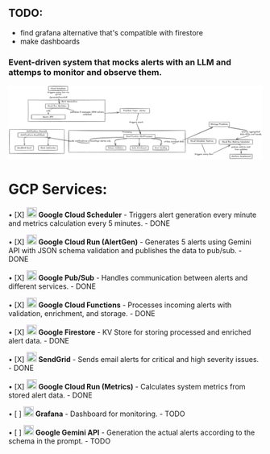 ## TODO:
- find grafana alternative that's compatible with firestore
- make dashboards

### Event-driven system that mocks alerts with an LLM and attemps to monitor and observe them.

![diagram](images/diagram.png)

# GCP Services: 

• [X] <img src="https://www.svgrepo.com/show/375384/cloud-scheduler.svg" width="20" height="20"> **Google Cloud Scheduler** - Triggers alert generation every minute and metrics calculation every 5 minutes. - DONE

• [X] <img src="https://api.iconify.design/logos:google-cloud-run.svg" width="20" height="20"> **Google Cloud Run (AlertGen)** - Generates 5 alerts using Gemini API with JSON schema validation and publishes the data to pub/sub. - DONE

• [X] <img src="https://www.svgrepo.com/show/375484/pubsub.svg" width="20" height="20"> **Google Pub/Sub** - Handles communication between alerts and different services. - DONE 

• [X] <img src="https://api.iconify.design/logos:google-cloud-functions.svg" width="20" height="20"> **Google Cloud Functions** - Processes incoming alerts with validation, enrichment, and storage. - DONE

• [X] <img src="https://www.svgrepo.com/show/375433/firestore.svg" width="20" height="20"> **Google Firestore** - KV Store for storing processed and enriched alert data. - DONE

• [X] <img src="https://www.svgrepo.com/show/354327/sendgrid-icon.svg" width="20" height="20"> **SendGrid** - Sends email alerts for critical and high severity issues. - DONE

• [X] <img src="https://api.iconify.design/logos:google-cloud-run.svg" width="20" height="20"> **Google Cloud Run (Metrics)** - Calculates system metrics from stored alert data. - DONE

• [ ] <img src="https://grafana.com/static/img/menu/grafana2.svg" width="20" height="20"> **Grafana** - Dashboard for monitoring. - TODO

• [ ] <img src="https://www.gstatic.com/lamda/images/gemini_sparkle_v002_d4735304ff6292a690345.svg" width="20" height="20"> **Google Gemini API** - Generation the actual alerts according to the schema in the prompt. - TODO
